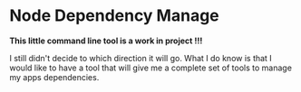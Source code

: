 # Node Dependency Manage

**This little command line tool is a work in project !!!**

I still didn't decide to which direction it will go. What I do know is that I would like to have a tool that will give me a complete set of tools to manage my apps dependencies.